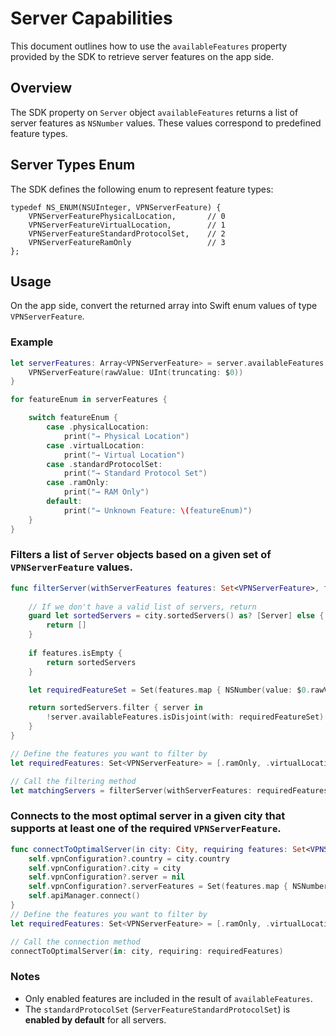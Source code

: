 
# Server Capabilities

This document outlines how to use the `availableFeatures` property provided by the SDK to retrieve server features on the app side.

## Overview

The SDK property on `Server` object `availableFeatures` returns a list of server features as `NSNumber` values. These values correspond to predefined feature types.

## Server Types Enum

The SDK defines the following enum to represent feature types:

```objc
typedef NS_ENUM(NSUInteger, VPNServerFeature) {
    VPNServerFeaturePhysicalLocation,       // 0
    VPNServerFeatureVirtualLocation,        // 1
    VPNServerFeatureStandardProtocolSet,    // 2
    VPNServerFeatureRamOnly                 // 3
};
```

## Usage

On the app side, convert the returned array into Swift enum values of type `VPNServerFeature`.

### Example

```swift
let serverFeatures: Array<VPNServerFeature> = server.availableFeatures.compactMap {
    VPNServerFeature(rawValue: UInt(truncating: $0))
}

for featureEnum in serverFeatures {

    switch featureEnum {
        case .physicalLocation:
            print("→ Physical Location")
        case .virtualLocation:
            print("→ Virtual Location")
        case .standardProtocolSet:
            print("→ Standard Protocol Set")
        case .ramOnly:
            print("→ RAM Only")
        default:
            print("→ Unknown Feature: \(featureEnum)")
    }
}
```

### Filters a list of `Server` objects based on a given set of `VPNServerFeature` values.

```swift
func filterServer(withServerFeatures features: Set<VPNServerFeature>, forTheCity city: City) -> Array<Server> {
    
    // If we don't have a valid list of servers, return
    guard let sortedServers = city.sortedServers() as? [Server] else {
        return []
    }
    
    if features.isEmpty {
        return sortedServers
    }

    let requiredFeatureSet = Set(features.map { NSNumber(value: $0.rawValue) })

    return sortedServers.filter { server in
        !server.availableFeatures.isDisjoint(with: requiredFeatureSet)
    }
}

// Define the features you want to filter by
let requiredFeatures: Set<VPNServerFeature> = [.ramOnly, .virtualLocation]

// Call the filtering method
let matchingServers = filterServer(withServerFeatures: requiredFeatures, forTheCity: cityModel.city)
```

### Connects to the most optimal server in a given city that supports at least one of the required `VPNServerFeature`.

```swift
func connectToOptimalServer(in city: City, requiring features: Set<VPNServerFeature>) {
    self.vpnConfiguration?.country = city.country
    self.vpnConfiguration?.city = city
    self.vpnConfiguration?.server = nil
    self.vpnConfiguration?.serverFeatures = Set(features.map { NSNumber(value: $0.rawValue) })
    self.apiManager.connect()
}
// Define the features you want to filter by
let requiredFeatures: Set<VPNServerFeature> = [.ramOnly, .virtualLocation]

// Call the connection method
connectToOptimalServer(in: city, requiring: requiredFeatures)

```

### Notes

- Only enabled features are included in the result of `availableFeatures`.
- The `standardProtocolSet` (`ServerFeatureStandardProtocolSet`) is **enabled by default** for all servers.

